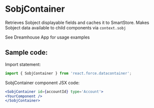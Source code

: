 # SobjContainer

Retrieves Sobject displayable fields and caches it to SmartStore.
Makes Sobject data available to child components via `context.sobj`

See Dreamhouse App for usage examples

## Sample code:

Import statement:

```jsx
import { SobjContainer } from 'react.force.datacontainer';
```

SobjContainer component JSX code:

```jsx
<SobjContainer id={accountId} type='Account'>
<YourComponent />
</SobjContainer>
```

